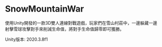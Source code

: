 # SnowMountainWar
 
使用Unity開發的一款3D雙人連線對戰遊戲，玩家們在雪山村莊中，一邊躲藏一邊射擊雪球攻擊對手來削減生命值，將對手生命值歸零即可獲勝。

Unity版本: 2020.3.8f1
